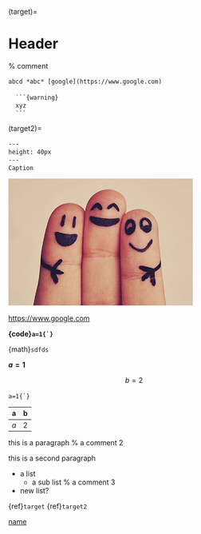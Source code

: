 (target)=

# Header

% comment

````{note}
abcd *abc* [google](https://www.google.com)

  ```{warning}
  xyz
  ```

````

(target2)=

```{figure} example.jpg
---
height: 40px
---
Caption
```

![*alternative text*](example.jpg)

<https://www.google.com>

**{code}`` a=1{`} ``**

{math}`sdfds`

**$a=1$**

$$b=2$$

`` a=1{`} ``

| a   | b |
|-----|---|
| *a* | 2 |

this
is
a
paragraph
% a comment 2

this is a second paragraph

- a list
  - a sub list
% a comment 3
- new list?

{ref}`target`  {ref}`target2`

[name][key]

[key]: https://www.google.com "a title"
